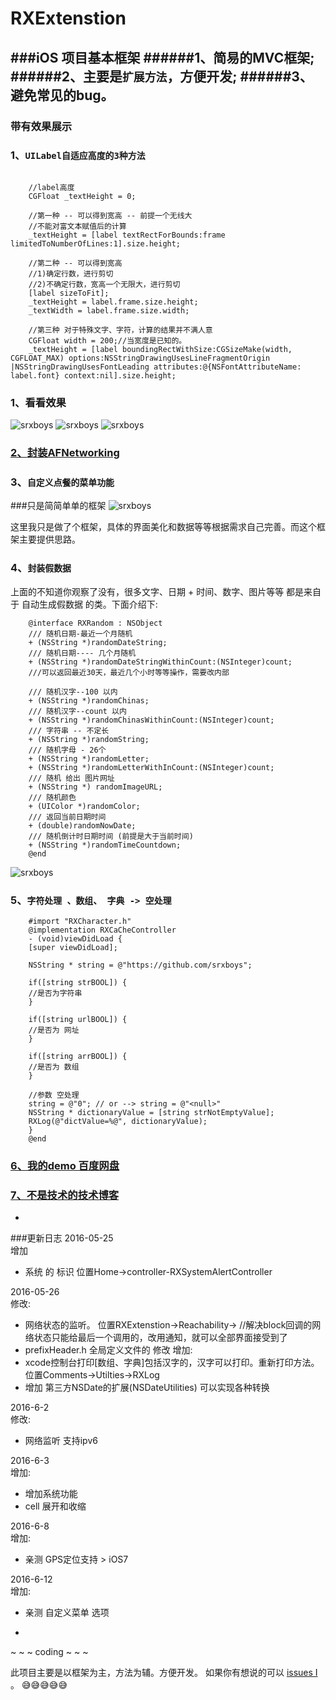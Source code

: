 # RXExtenstion
###iOS 项目基本框架
######1、简易的MVC框架;
######2、主要是`扩展方法`，方便开发;
######3、避免常见的bug。
-
### 带有效果展示
### 1、`UILabel自适应高度的3种方法`
```objc

    //label高度
    CGFloat _textHeight = 0;

    //第一种 -- 可以得到宽高 -- 前提一个无线大
    //不能对富文本赋值后的计算
    _textHeight = [label textRectForBounds:frame limitedToNumberOfLines:1].size.height;

    //第二种 -- 可以得到宽高
    //1)确定行数，进行剪切
    //2)不确定行数，宽高一个无限大，进行剪切
    [label sizeToFit];
    _textHeight = label.frame.size.height;
    _textWidth = label.frame.size.width;

    //第三种 对于特殊文字、字符，计算的结果并不满人意
    CGFloat width = 200;//当宽度是已知的。
    _textHeight = [label boundingRectWithSize:CGSizeMake(width, CGFLOAT_MAX) options:NSStringDrawingUsesLineFragmentOrigin |NSStringDrawingUsesFontLeading attributes:@{NSFontAttributeName: label.font} context:nil].size.height;
```
### 1、看看效果
![srxboys](https://github.com/srxboys/RXExtenstion/blob/master/srxboys/label/srxboys_UILabel1.gif)
![srxboys](https://github.com/srxboys/RXExtenstion/blob/master/srxboys/label/srxboys_UILabel2.gif)
![srxboys](https://github.com/srxboys/RXExtenstion/blob/master/srxboys/label/srxboys_UILabel3.gif)

### [2、](http://weibo.com/1759864273/Dxsiixb4M?from=page_1005051759864273_profile&wvr=6&mod=weibotime&type=comment#_rnd1465802552136)[封装AFNetworking](http://blog.csdn.net/srxboys/article/details/50774553)

### 3、`自定义点餐的菜单功能`
###只是简简单单的框架
![srxboys](https://github.com/srxboys/RXExtenstion/blob/master/srxboys/Menu/srxboys_Menu.gif)

这里我只是做了个框架，具体的界面美化和数据等等根据需求自己完善。而这个框架主要提供思路。

### 4、`封装假数据`
上面的不知道你观察了没有，很多文字、日期 + 时间、数字、图片等等 都是来自于 自动生成假数据 的类。下面介绍下:
```objc
    @interface RXRandom : NSObject
    /// 随机日期-最近一个月随机 
    + (NSString *)randomDateString;
    /// 随机日期---- 几个月随机
    + (NSString *)randomDateStringWithinCount:(NSInteger)count;
    ///可以返回最近30天，最近几个小时等等操作，需要改内部

    /// 随机汉字--100 以内
    + (NSString *)randomChinas;
    /// 随机汉字--count 以内
    + (NSString *)randomChinasWithinCount:(NSInteger)count;
    /// 字符串 -- 不定长
    + (NSString *)randomString;
    /// 随机字母 - 26个
    + (NSString *)randomLetter;
    + (NSString *)randomLetterWithInCount:(NSInteger)count;
    /// 随机 给出 图片网址
    + (NSString *) randomImageURL;
    /// 随机颜色
    + (UIColor *)randomColor;
    /// 返回当前日期时间
    + (double)randomNowDate;
    /// 随机倒计时日期时间 (前提是大于当前时间)
    + (NSString *)randomTimeCountdown;
    @end
```
![srxboys](https://github.com/srxboys/RXExtenstion/blob/master/srxboys/falseData/srxboys_falseData.gif)

### 5、`字符处理 、数组、 字典 -> 空处理`
```objc
    #import "RXCharacter.h"
    @implementation RXCaCheController
    - (void)viewDidLoad {
    [super viewDidLoad];

    NSString * string = @"https://github.com/srxboys";

    if([string strBOOL]) {
    //是否为字符串
    }

    if([string urlBOOL]) {
    //是否为 网址
    }

    if([string arrBOOL]) {
    //是否为 数组
    }

    //参数 空处理
    string = @"0"; // or --> string = @"<null>"
    NSString * dictionaryValue = [string strNotEmptyValue];
    RXLog(@"dictValue=%@", dictionaryValue);
    }
    @end
```

### [6、我的demo 百度网盘](http://pan.baidu.com/s/1hqH9ZNI) 

### [7、不是技术的技术博客](https://weibo.com/srxboys)
-
###更新日志
2016-05-25  
增加
* 系统 的 标识 位置Home->controller-RXSystemAlertController

2016-05-26  
修改: 
* 网络状态的监听。  位置RXExtenstion->Reachability-> 
  //解决block回调的网络状态只能给最后一个调用的，改用通知，就可以全部界面接受到了  
* prefixHeader.h 全局定义文件的 修改
增加:
* xcode控制台打印[数组、字典]包括汉字的，汉字可以打印。重新打印方法。 位置Comments->Utilties->RXLog
* 增加 第三方NSDate的扩展(NSDateUtilities)  可以实现各种转换

2016-6-2  
修改: 
* 网络监听 支持ipv6

2016-6-3   
增加:   
* 增加系统功能 
* cell 展开和收缩  

2016-6-8    
增加:
* 亲测 GPS定位支持 > iOS7

2016-6-12    
增加: 
* 亲测 自定义菜单 选项

-

~ ~ ~  coding ~ ~ ~ 

此项目主要是以框架为主，方法为辅。方便开发。 
如果你有想说的可以 [issues I](https://github.com/srxboys/RXExtenstion/issues) 。
:sweat_smile::sweat_smile::sweat_smile::sweat_smile::sweat_smile:
